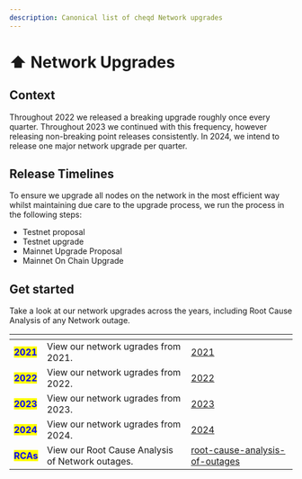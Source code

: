 ```yaml
---
description: Canonical list of cheqd Network upgrades
---
```


# ⬆️ Network Upgrades

## Context

Throughout 2022 we released a breaking upgrade roughly once every quarter. Throughout 2023 we continued with this frequency, however releasing non-breaking point releases consistently. In 2024, we intend to release one major network upgrade per quarter.

## Release Timelines

To ensure we upgrade all nodes on the network in the most efficient way whilst maintaining due care to the upgrade process, we run the process in the following steps:

* Testnet proposal
* Testnet upgrade
* Mainnet Upgrade Proposal
* Mainnet On Chain Upgrade

## Get started

Take a look at our network upgrades across the years, including Root Cause Analysis of any Network outage.&#x20;

<table data-view="cards"><thead><tr><th></th><th></th><th data-hidden data-card-target data-type="content-ref"></th></tr></thead><tbody><tr><td><mark style="color:blue;"><strong>2021</strong></mark></td><td>View our network ugrades from 2021.</td><td><a href="2021/">2021</a></td></tr><tr><td><mark style="color:blue;"><strong>2022</strong></mark></td><td>View our network ugrades from 2022.</td><td><a href="2022/">2022</a></td></tr><tr><td><mark style="color:blue;"><strong>2023</strong></mark></td><td>View our network ugrades from 2023.</td><td><a href="2023/">2023</a></td></tr><tr><td><mark style="color:blue;"><strong>2024</strong></mark></td><td>View our network ugrades from 2024.</td><td><a href="2024/">2024</a></td></tr><tr><td><mark style="color:blue;"><strong>RCAs</strong></mark></td><td>View our Root Cause Analysis of Network outages.</td><td><a href="root-cause-analysis-of-outages/">root-cause-analysis-of-outages</a></td></tr></tbody></table>
